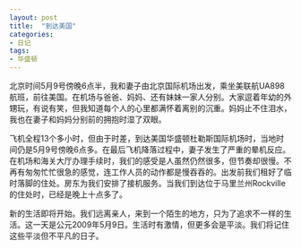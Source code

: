 ```yaml
---
layout: post
title:  "到达美国"
categories: 
- 日记
tags: 
- 华盛顿
--- 
```


北京时间5月9号傍晚6点半，我和妻子由北京国际机场出发，乘坐美联航UA898航班，前往美国。在机场与爸爸、妈妈、还有妹妹一家人分别。大家逗着年幼的外甥玩，有说有笑，但我知道每个人的心里都满怀着离别的沉重。妈妈止不住泪水，我也在妻子和妈妈分别前的拥抱时湿了双眼。

飞机全程13个多小时，但由于时差，到达美国华盛顿杜勒斯国际机场时，当地时间仍是5月9号傍晚6点多。在最后飞机降落过程中，妻子发生了严重的晕机反应。在机场和海关大厅办理手续时，我们的感受是人虽然仍然很多，但节奏却很慢。不再有匆匆忙忙很急的感觉，连工作人员的动作都是慢吞吞的。出发前我们租好了临时落脚的住处。房东为我们安排了接机服务。当我们到达位于马里兰州Rockville的住处时，已经是晚上十点多了。

新的生活即将开始。我们远离亲人，来到一个陌生的地方，只为了追求不一样的生活。这一天是公元2009年5月9日。生活时有激情，但更多会是平淡。我们将记住这些平淡但不平凡的日子。

